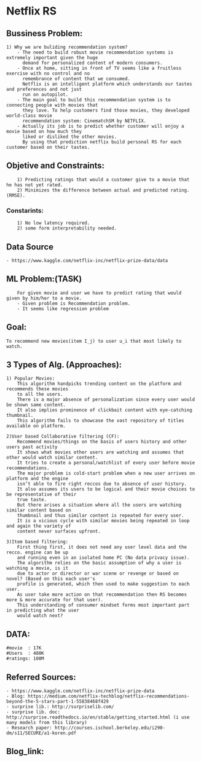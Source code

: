 # Netflix RS

## Bussiness Problem:
	1) Why we are buliding recommendation system?
		- The need to build robust movie recommendation systems is extremely important given the huge 
		  demand for personalized content of modern consumers.
		- Once at home, sitting in front of TV seems like a fruitless exercise with no control and no 
		  remembrance of content that we consumed. 
		  Netflix is an intelligent platform which understands our tastes and preferences and not just 
		  run on autopilot.
		- The main goal to build this recommendation system is to connecting people with movies that 
		  they love. To help customers find those movies, they developed world-class movie 
		  recommendation system: CinematchSM by NETFLIX.
		- Actually its job is to predict whether customer will enjoy a movie based on how much they 
		  liked or disliked the other movies.
		  By using that prediction netflix build personal RS for each customer based on their tastes. 

## Objetive and Constraints:
		1) Predicting ratings that would a customer give to a movie that he has not yet rated.
		2) Minimizes the difference between actual and predicted rating.(RMSE).

### Constarints:
		1) No low latency required.
		2) some form interpretability needed.
		
## Data Source
	- https://www.kaggle.com/netflix-inc/netflix-prize-data/data
	
## ML Problem:(TASK)
		For given movie and user we have to predict rating that would given by him/her to a movie.
		- Given problem is Recommendation problem.
		- It seems like regression problem

## Goal: 
	To recommend new movies(item I_j) to user u_i that most likely to watch.

## 3 Types of Alg. (Approaches):
	1) Popular Movies: 
		This algorithm handpicks trending content on the platform and recommends these movies 
		to all the users. 
		There is a major absence of personalization since every user would be shown same content. 
		It also implies prominence of clickbait content with eye-catching thumbnail. 
		This algorithm fails to showcase the vast repository of titles available on platform.
		
	2)User based Collaborative filtering (CF):
		Recommend movies/things on the basis of users history and other users past activity
		It shows what movies other users are watching and assumes that other would watch similar content. 
		It tries to create a personal/watchlist of every user before movie recommendations. 
		The major problem is cold-start problem when a new user arrives on platform and the engine 
		isn’t able to fire right reccos due to absence of user history. 
		It also assumes its users to be logical and their movie choices to be representative of their 
		true taste. 
		But there arises a situation where all the users are watching similar content based on 
		thumbnail and thus similar content is repeated for every user. 
		It is a vicious cycle with similar movies being repeated in loop and again the variety of 
		content never surfaces upfront.
		
	3)Item based filtering:
		First thing first, it does not need any user level data and the recco. engine can be up 
		and running even in an isolated home PC (No data privacy issue). 
		The algorithm relies on the basic assumption of why a user is watching a movie, is it 
		due to actor or director or war scene or revenge or based on novel? (Based on this each user's 
		profile is generated, which then used to make suggestion to each user.
		As user take more action on that recommendation then RS becomes more & more accurate for that user).
		This understanding of consumer mindset forms most important part in predicting what the user 
		would watch next?

## DATA:
	#movie  : 17K
	#Users  : 480K
	#ratings: 100M    
	
## Referred Sources:
	- https://www.kaggle.com/netflix-inc/netflix-prize-data
	- Blog: https://medium.com/netflix-techblog/netflix-recommendations-beyond-the-5-stars-part-1-55838468f429
	- surprise lib.: http://surpriselib.com/
	- surprise lib. doc: http://surprise.readthedocs.io/en/stable/getting_started.html (i use many models from this library)
	- Research paper: http://courses.ischool.berkeley.edu/i290-dm/s11/SECURE/a1-koren.pdf 

## Blog_link:
